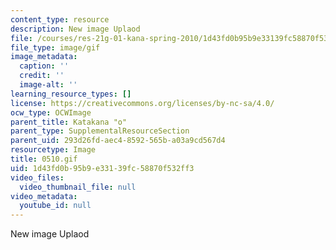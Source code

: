 ```yaml
---
content_type: resource
description: New image Uplaod
file: /courses/res-21g-01-kana-spring-2010/1d43fd0b95b9e33139fc58870f532ff3_0510.gif
file_type: image/gif
image_metadata:
  caption: ''
  credit: ''
  image-alt: ''
learning_resource_types: []
license: https://creativecommons.org/licenses/by-nc-sa/4.0/
ocw_type: OCWImage
parent_title: Katakana "o"
parent_type: SupplementalResourceSection
parent_uid: 293d26fd-aec4-8592-565b-a03a9cd567d4
resourcetype: Image
title: 0510.gif
uid: 1d43fd0b-95b9-e331-39fc-58870f532ff3
video_files:
  video_thumbnail_file: null
video_metadata:
  youtube_id: null
---
```

New image Uplaod